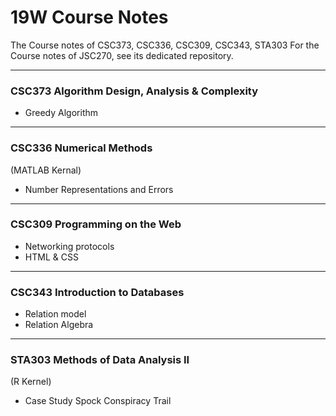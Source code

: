 # 19W Course Notes
The Course notes of CSC373, CSC336, CSC309, CSC343, STA303
For the Course notes of JSC270, see its dedicated repository.
***
### CSC373 Algorithm Design, Analysis & Complexity
 - Greedy Algorithm
***
### CSC336 Numerical Methods 
(MATLAB Kernal) <br>
 - Number Representations and Errors
***
### CSC309 Programming on the Web
 - Networking protocols
 - HTML & CSS
***
### CSC343 Introduction to Databases
 - Relation model
 - Relation Algebra
***
### STA303 Methods of Data Analysis II
(R Kernel) <br>
 - Case Study Spock Conspiracy Trail
